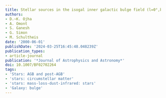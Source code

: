 ```yaml
---
title: Stellar sources in the isogal inner galactic bulge field (l=0°,b= - 1°)
authors:
- D.~K. Ojha
- A. Omont
- S. Ganesh
- G. Simon
- M. Schultheis
date: '2000-06-01'
publishDate: '2024-03-25T16:45:48.048239Z'
publication_types:
- article-journal
publication: '*Journal of Astrophysics and Astronomy*'
doi: 10.1007/BF02702264
tags:
- 'Stars: AGB and post-AGB'
- 'stars: circumstellar matter'
- 'stars: mass-loss-dust-infrared: stars'
- 'Galaxy: bulge'
---
```

